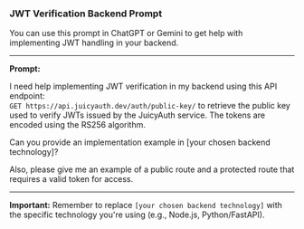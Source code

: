 ### JWT Verification Backend Prompt

You can use this prompt in ChatGPT or Gemini to get help with implementing JWT handling in your backend.

---

**Prompt:**

I need help implementing JWT verification in my backend using this API endpoint:  
`GET https://api.juicyauth.dev/auth/public-key/` to retrieve the public key used to verify JWTs issued by the JuicyAuth service. The tokens are encoded using the RS256 algorithm.

Can you provide an implementation example in [your chosen backend technology]?

Also, please give me an example of a public route and a protected route that requires a valid token for access.

---

**Important:** Remember to replace `[your chosen backend technology]` with the specific technology you're using (e.g., Node.js, Python/FastAPI).
